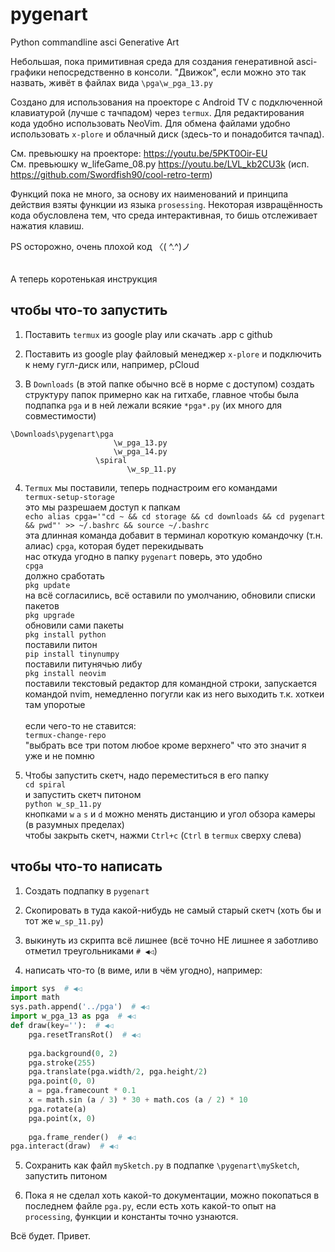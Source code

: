 # pygenart
Python commandline asci Generative Art

Небольшая, пока примитивная среда для создания генеративной asci-графики непосредственно в консоли.
"Движок", если можно это так назвать, живёт в файлах вида `\pga\w_pga_13.py`

Создано для использования на проекторе с Android TV с подключенной клавиатурой (лучше с тачпадом) через `termux`. Для редактирования кода удобно использовать NeoVim. Для обмена файлами удобно использовать `x-plore` и облачный диск (здесь-то и понадобится тачпад).

См. превьюшку на проекторе: https://youtu.be/5PKT0Oir-EU <br>
См. превьюшку w_lifeGame_08.py https://youtu.be/LVL_kb2CU3k (исп. https://github.com/Swordfish90/cool-retro-term)

Функций пока не много, за основу их наименований и принципа действия взяты функции из языка `prosessing`.
Некоторая извращённость кода обусловлена тем, что среда интерактивная, то бишь отслеживает нажатия клавиш.

PS осторожно, очень плохой код 〈( ^.^)ノ
<br>
<br>
<br>
А теперь коротенькая инструкция

чтобы что-то запустить
----

1. Поставить `termux` из google play или скачать .app с github

2. Поставить из google play файловый менеджер `x-plore` и подключить к нему гугл-диск или,
например, pCloud

3. В `Downloads` (в этой папке обычно всё в норме с доступом) создать структуру папок примерно
как на гитхабе, главное чтобы была подпапка `pga` и в ней лежали всякие `*pga*.py` (их много для
совместимости)
```
\Downloads\pygenart\pga
                       \w_pga_13.py
                       \w_pga_14.py
                   \spiral
                          \w_sp_11.py
```
4. `Termux` мы поставили, теперь поднастроим его командами
    <br>`termux-setup-storage`
    <br>это мы разрешаем доступ к папкам
    <br>`echo alias cpga='"cd ~ && cd storage && cd downloads && cd pygenart && pwd"' >> ~/.bashrc && source ~/.bashrc`
    <br>эта длинная команда добавит в терминал короткую командочку (т.н. алиас) `cpga`, которая будет перекидывать
    <br>нас откуда угодно в папку `pygenart` поверь, это удобно
    <br>`cpga`
    <br>должно сработать
    <br>`pkg update`
    <br>на всё согласились, всё оставили по умолчанию, обновили списки пакетов
    <br>`pkg upgrade`
    <br>обновили сами пакеты
    <br>`pkg install python`
    <br>поставили питон
    <br>`pip install tinynumpy`
    <br>поставили питунячью либу
    <br>`pkg install neovim`
    <br>поставили текстовый редактор для командной строки, запускается командой nvim,
    немедленно погугли как из него выходить т.к. хоткеи там упоротые
    <br>
    <br>если чего-то не ставится:
    <br>`termux-change-repo`
    <br>"выбрать все три потом любое кроме верхнего" что это значит я уже и не помню

5. Чтобы запустить скетч, надо переместиться в его папку
<br>`cd spiral`
<br>и запустить скетч питоном
<br>`python w_sp_11.py`
<br>кнопками `w` `a` `s` и `d` можно менять дистанцию и угол обзора камеры (в разумных пределах)
<br>чтобы закрыть скетч, нажми `Ctrl+c` (`Ctrl` в `termux` сверху слева)

чтобы что-то написать
----
1. Создать подпапку в `pygenart`

2. Скопировать в туда какой-нибудь не cамый старый скетч (хоть бы и тот же `w_sp_11.py`)

3. выкинуть из скрипта всё лишнее (всё точно НЕ лишнее я заботливо отметил треугольниками `# ◀◁`)

4. написать что-то (в виме, или в чём угодно), например:
``` python
import sys  # ◀◁
import math
sys.path.append('../pga')  # ◀◁
import w_pga_13 as pga  # ◀◁
def draw(key=''):  # ◀◁
    pga.resetTransRot()  # ◀◁
    
    pga.background(0, 2)
    pga.stroke(255)
    pga.translate(pga.width/2, pga.height/2)
    pga.point(0, 0)
    a = pga.framecount * 0.1
    x = math.sin (a / 3) * 30 + math.cos (a / 2) * 10
    pga.rotate(a)
    pga.point(x, 0)
    
    pga.frame_render()  # ◀◁
pga.interact(draw)  # ◀◁
```
5. Сохранить как файл `mySketch.py` в подпапке `\pygenart\mySketch`, запустить питоном

6. Пока я не сделал хоть какой-то документации, можно покопаться в последнем файле `pga.py`, если есть хоть какой-то опыт на `processing`, функции и константы точно узнаются.

Всё будет. Привет.
